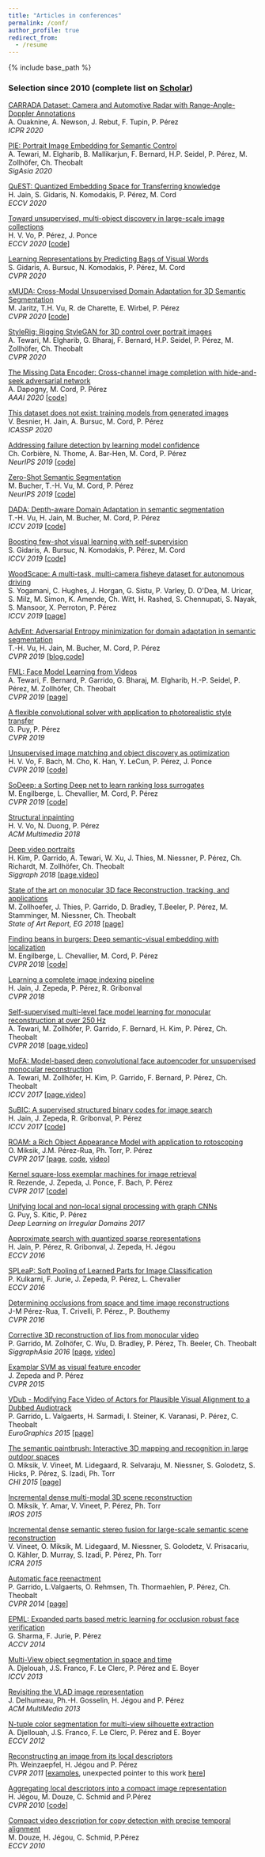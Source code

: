 ```yaml
---
title: "Articles in conferences"
permalink: /conf/
author_profile: true
redirect_from:
  - /resume
---
```


{% include base_path %}

### Selection since 2010 (complete list on [Scholar](https://scholar.google.fr/citations?user=8Cph5uQAAAAJ&hl=en))

[CARRADA Dataset: Camera and Automotive Radar with Range-Angle-Doppler Annotations](https://arxiv.org/abs/2005.01456)  
A. Ouaknine, A. Newson, J. Rebut, F. Tupin, P. Pérez  
*ICPR 2020*

[PIE: Portrait Image Embedding for Semantic Control](http://gvv.mpi-inf.mpg.de/projects/PIE/)  
A. Tewari, M. Elgharib, B. Mallikarjun, F. Bernard, H.P. Seidel, P. Pérez, M. Zollhöfer, Ch. Theobalt   
*SigAsia 2020* 

[QuEST: Quantized Embedding Space for Transferring knowledge](https://arxiv.org/abs/1912.01540)  
H. Jain, S. Gidaris, N. Komodakis, P. Pérez, M. Cord  
*ECCV 2020*

[Toward unsupervised, multi-object discovery in large-scale image collections](https://arxiv.org/abs/2007.02662)  
H. V. Vo, P. Pérez, J. Ponce  
*ECCV 2020* [[code](https://github.com/huyvvo/rOSD)]

[Learning Representations by Predicting Bags of Visual Words](https://openaccess.thecvf.com/content_CVPR_2020/html/Gidaris_Learning_Representations_by_Predicting_Bags_of_Visual_Words_CVPR_2020_paper.html)  
S. Gidaris, A. Bursuc, N. Komodakis, P. Pérez, M. Cord  
*CVPR 2020*

[xMUDA: Cross-Modal Unsupervised Domain Adaptation for 3D Semantic Segmentation](https://openaccess.thecvf.com/content_CVPR_2020/html/Jaritz_xMUDA_Cross-Modal_Unsupervised_Domain_Adaptation_for_3D_Semantic_Segmentation_CVPR_2020_paper.html)  
M. Jaritz, T.H. Vu, R. de Charette, E. Wirbel, P. Pérez  
*CVPR 2020* [[code](https://github.com/valeoai/xmuda)]

[StyleRig: Rigging StyleGAN for 3D control over portrait images](https://openaccess.thecvf.com/content_CVPR_2020/html/Tewari_StyleRig_Rigging_StyleGAN_for_3D_Control_Over_Portrait_Images_CVPR_2020_paper.html)  
A. Tewari, M. Elgharib, G. Bharaj, F. Bernard, H.P. Seidel, P. Pérez, M. Zollhöfer, Ch. Theobalt   
*CVPR 2020* 

[The Missing Data Encoder: Cross-channel image completion with hide-and-seek adversarial network](https://arxiv.org/abs/1905.01861)  
A. Dapogny, M. Cord, P. Pérez  
*AAAI 2020* [[code](https://gitlab.com/adapo/themissingdataencoder/-/wikis/home)]

[This dataset does not exist: training models from generated images](https://arxiv.org/abs/1911.02888)  
V. Besnier, H. Jain, A. Bursuc, M. Cord, P. Pérez  
*ICASSP 2020*

[Addressing failure detection by learning model confidence](https://papers.nips.cc/paper/8556-addressing-failure-detection-by-learning-model-confidence)  
Ch. Corbière, N. Thome, A. Bar-Hen, M. Cord, P. Pérez  
*NeurIPS 2019* [[code](https://github.com/valeoai/ConfidNet)]

[Zero-Shot Semantic Segmentation](http://papers.nips.cc/paper/8338-zero-shot-semantic-segmentation)  
M. Bucher, T.-H. Vu, M. Cord, P. Pérez  
*NeurIPS 2019* [[code](https://github.com/valeoai/ZS3)]  

[DADA: Depth-aware Domain Adaptation in semantic segmentation](http://openaccess.thecvf.com/content_ICCV_2019/html/Vu_DADA_Depth-Aware_Domain_Adaptation_in_Semantic_Segmentation_ICCV_2019_paper.html)  
T.-H. Vu, H. Jain, M. Bucher, M. Cord, P. Pérez  
*ICCV 2019* [[code](https://github.com/valeoai/DADA)]

[Boosting few-shot visual learning with self-supervision](http://openaccess.thecvf.com/content_ICCV_2019/html/Gidaris_Boosting_Few-Shot_Visual_Learning_With_Self-Supervision_ICCV_2019_paper.html)  
S. Gidaris, A. Bursuc, N. Komodakis, P. Pérez, M. Cord  
*ICCV 2019* [[code](https://github.com/valeoai/BF3S)]

[WoodScape: A multi-task, multi-camera fisheye dataset for autonomous driving](http://openaccess.thecvf.com/content_ICCV_2019/html/Yogamani_WoodScape_A_Multi-Task_Multi-Camera_Fisheye_Dataset_for_Autonomous_Driving_ICCV_2019_paper.html)  
S. Yogamani, C. Hughes, J. Horgan, G. Sistu, P. Varley, D. O'Dea, M. Uricar, S. Milz, M. Simon, K. Amende, Ch. Witt, H. Rashed, S. Chennupati, S. Nayak, S. Mansoor, X. Perroton, P. Pérez  
*ICCV 2019*  [[page](https://github.com/valeoai/WoodScape)]

[AdvEnt: Adversarial Entropy minimization for domain adaptation in semantic segmentation](http://openaccess.thecvf.com/content_CVPR_2019/html/Vu_ADVENT_Adversarial_Entropy_Minimization_for_Domain_Adaptation_in_Semantic_Segmentation_CVPR_2019_paper.html)  
T.-H. Vu, H. Jain, M. Bucher, M. Cord, P. Pérez  
*CVPR 2019* [[blog](https://medium.com/@valeo.ai/advent-adversarial-entropy-minimization-for-domain-adaptation-in-semantic-segmentation-dba21934430b),[code](https://github.com/valeoai/ADVENT)]

[FML: Face Model Learning from Videos](http://openaccess.thecvf.com/content_CVPR_2019/html/Tewari_FML_Face_Model_Learning_From_Videos_CVPR_2019_paper.html)  
A. Tewari, F. Bernard, P. Garrido, G. Bharaj, M. Elgharib, H.-P. Seidel, P. Pérez, M. Zollhöfer, Ch. Theobalt  
*CVPR 2019* [[page](https://people.mpi-inf.mpg.de/~atewari/projects/FML19/)]

[A flexible convolutional solver with application to photorealistic style transfer](http://openaccess.thecvf.com/content_CVPR_2019/html/Puy_A_Flexible_Convolutional_Solver_for_Fast_Style_Transfers_CVPR_2019_paper.html)  
G. Puy, P. Pérez  
*CVPR 2019*

[Unsupervised image matching and object discovery as optimization](http://openaccess.thecvf.com/content_CVPR_2019/html/Vo_Unsupervised_Image_Matching_and_Object_Discovery_as_Optimization_CVPR_2019_paper.html)  
H. V. Vo, F. Bach, M. Cho, K. Han, Y. LeCun, P. Pérez, J. Ponce  
*CVPR 2019* [[code](https://github.com/huyvvo/OSD)]  

[SoDeep: a Sorting Deep net to learn ranking loss surrogates](http://openaccess.thecvf.com/content_CVPR_2019/html/Engilberge_SoDeep_A_Sorting_Deep_Net_to_Learn_Ranking_Loss_Surrogates_CVPR_2019_paper.html)  
M. Engilberge, L. Chevallier, M. Cord, P. Pérez  
*CVPR 2019* [[code](https://github.com/technicolor-research/sodeep)]

[Structural inpainting](https://arxiv.org/abs/1803.10348)  
H. V. Vo, N. Duong, P. Pérez  
*ACM Multimedia 2018*

[Deep video portraits](https://web.stanford.edu/~zollhoef/papers/SG2018_DeepVideo/paper.pdf)  
H. Kim, P. Garrido, A. Tewari, W. Xu, J. Thies, M. Niessner, P. Pérez, Ch. Richardt, M. Zollhöfer, Ch. Theobalt  
*Siggraph 2018* [[page](https://web.stanford.edu/~zollhoef/papers/SG2018_DeepVideo/page.html),[video](https://www.youtube.com/watch?v=qc5P2bvfl44)]  

[State of the art on monocular 3D face Reconstruction, tracking, and applications](https://web.stanford.edu/~zollhoef/papers/EG18_FaceSTAR/paper.pdf)  
M. Zollhoefer, J. Thies, P. Garrido, D. Bradley, T.Beeler, P. Pérez, M. Stamminger, M. Niessner, Ch. Theobalt  
*State of Art Report, EG 2018* [[page](https://web.stanford.edu/~zollhoef/papers/EG18_FaceSTAR/page.html)]

[Finding beans in burgers: Deep semantic-visual embedding with localization](http://openaccess.thecvf.com/content_cvpr_2018/html/Engilberge_Finding_Beans_in_CVPR_2018_paper.html)  
M. Engilberge, L. Chevallier, M. Cord, P. Pérez  
*CVPR 2018* [[code](https://github.com/technicolor-research/dsve-loc)]

[Learning a complete image indexing pipeline](http://openaccess.thecvf.com/content_cvpr_2018/html/Jain_Learning_a_Complete_CVPR_2018_paper.html)  
H. Jain, J. Zepeda, P. Pérez, R. Gribonval  
*CVPR 2018*

[Self-supervised multi-level face model learning for monocular reconstruction at over 250 Hz](http://openaccess.thecvf.com/content_cvpr_2018/html/Tewari_Self-Supervised_Multi-Level_Face_CVPR_2018_paper.html)  
A. Tewari, M. Zollhöfer, P. Garrido, F. Bernard, H. Kim, P. Pérez, Ch. Theobalt  
*CVPR 2018* [[page](http://gvv.mpi-inf.mpg.de/projects/FML/),[video](http://gvv.mpi-inf.mpg.de/projects/FML/video.mp4)]

[MoFA: Model-based deep convolutional face autoencoder for unsupervised monocular reconstruction](http://openaccess.thecvf.com/content_iccv_2017/html/Tewari_MoFA_Model-Based_Deep_ICCV_2017_paper.html)  
A. Tewari, M. Zollhöfer, H. Kim, P. Garrido, F. Bernard, P. Pérez, Ch. Theobalt  
*ICCV 2017* [[page](http://gvv.mpi-inf.mpg.de/projects/MZ/Papers/arXiv2017_FA/page.html),[video](https://www.youtube.com/watch?v=uIMpHZYB8fI)]

[SuBIC: A supervised structured binary codes for image search](http://openaccess.thecvf.com/content_iccv_2017/html/Jain_SUBIC_A_Supervised_ICCV_2017_paper.html)  
H. Jain, J. Zepeda, R. Gribonval, P. Pérez  
*ICCV 2017* [[code](https://github.com/technicolor-research/subic)]

[ROAM: a Rich Object Appearance Model with application to rotoscoping](http://openaccess.thecvf.com/content_cvpr_2017/html/Miksik_ROAM_A_Rich_CVPR_2017_paper.html)  
O. Miksik, J.M. Pérez-Rua, Ph. Torr, P. Pérez  
*CVPR 2017* [[page](http://www.miksik.co.uk/projects/rotoscoping/roam.html), [code](https://github.com/omiksik/roam), [video](https://youtu.be/UvO7IacS9pQ)]

[Kernel square-loss exemplar machines for image retrieval](http://openaccess.thecvf.com/content_cvpr_2017/html/Rezende_Kernel_Square-Loss_Exemplar_CVPR_2017_paper.html)  
R. Rezende, J. Zepeda, J. Ponce, F. Bach, P. Pérez  
*CVPR 2017* [[code](https://github.com/rafarez/SLEM)]

[Unifying local and non-local signal processing with graph CNNs](https://arxiv.org/pdf/1702.07759.pdf)  
G. Puy, S. Kitic, P. Pérez  
*Deep Learning on Irregular Domains 2017*

[Approximate search with quantized sparse representations](https://arxiv.org/abs/1608.03308)  
H. Jain, P. Pérez, R. Gribonval, J. Zepeda, H. Jégou  
*ECCV 2016*

[SPLeaP: Soft Pooling of Learned Parts for Image Classification](https://hal.archives-ouvertes.fr/hal-01350562)  
P. Kulkarni, F. Jurie, J. Zepeda, P. Pérez, L. Chevalier  
*ECCV 2016*

[Determining occlusions from space and time image reconstructions](http://openaccess.thecvf.com/content_cvpr_2016/html/Perez-Rua_Determining_Occlusions_From_CVPR_2016_paper.html)  
J-M Pérez-Rua, T. Crivelli, P. Pérez., P. Bouthemy  
*CVPR 2016*

[Corrective 3D reconstruction of lips from monocular video](http://gvv.mpi-inf.mpg.de/files/SA2016/MonLipReconstruction-Low.pdf)  
P. Garrido, M. Zolhöfer, C. Wu, D. Bradley, P. Pérez, Th. Beeler, Ch. Theobalt  
*SiggraphAsia 2016* [[page](http://gvv.mpi-inf.mpg.de/projects/MonLipReconstruction/index.html), [video](https://youtu.be/N5bFhtlgRCc)]

[Examplar SVM as visual feature encoder](http://openaccess.thecvf.com/content_cvpr_2015/html/Zepeda_Exemplar_SVMs_as_2015_CVPR_paper.html)  
J. Zepeda and P. Pérez  
*CVPR 2015*

[VDub - Modifying Face Video of Actors for Plausible Visual Alignment to a Dubbed Audiotrack](http://gvv.mpi-inf.mpg.de/files/EuroGraphics2015/dubbing_high.pdf)  
P. Garrido, L. Valgaerts, H. Sarmadi, I. Steiner, K. Varanasi, P. Pérez, C. Theobalt  
*EuroGraphics 2015* [[page](http://gvv.mpi-inf.mpg.de/projects/VisualDubbing/index.html)]

[The semantic paintbrush: Interactive 3D mapping and recognition in large outdoor spaces](http://www.miksik.co.uk/papers/miksik2015chi.pdf)  
O. Miksik, V. Vineet, M. Lidegaard, R. Selvaraju, M. Niessner, S. Golodetz, S. Hicks, P. Pérez, S. Izadi, Ph. Torr  
*CHI 2015* [[page](http://www.miksik.co.uk/projects/visually_impaired/glasses_for_visually_impaired.html)]

[Incremental dense multi-modal 3D scene reconstruction](http://vibhavvineet.info/papers/2015/IROS/iros2015.pdf)  
O. Miksik, Y. Amar, V. Vineet, P. Pérez, Ph. Torr  
*IROS 2015*

[Incremental dense semantic stereo fusion for large-scale semantic scene reconstruction](http://www.miksik.co.uk/papers/vineet2015icra.pdf)  
V. Vineet, O. Miksik, M. Lidegaard, M. Niessner, S. Golodetz, V. Prisacariu, O. Kähler, D. Murray, S. Izadi, P. Pérez, Ph. Torr  
*ICRA 2015*

[Automatic face reenactment](http://openaccess.thecvf.com/content_cvpr_2014/html/Garrido_Automatic_Face_Reenactment_2014_CVPR_paper.html)  
P. Garrido, L.Valgaerts, O. Rehmsen, Th. Thormaehlen, P. Pérez, Ch. Theobalt  
*CVPR 2014* [[page](http://gvv.mpi-inf.mpg.de/projects/FaceReenactment/)]

[EPML: Expanded parts based metric learning for occlusion robust face verification](http://grvsharma.com/hpresources/sharma_epml_accv14.pdf)  
G. Sharma, F. Jurie, P. Pérez  
*ACCV 2014*

[Multi-View object segmentation in space and time](http://openaccess.thecvf.com/content_iccv_2013/html/Djelouah_Multi-view_Object_Segmentation_2013_ICCV_paper.html)  
A. Djelouah, J.S. Franco, F. Le Clerc, P. Pérez and E. Boyer  
*ICCV 2013*

[Revisiting the VLAD image representation](http://hal.inria.fr/docs/00/84/06/53/PDF/nextvlad.pdf)  
J. Delhumeau, Ph.-H. Gosselin, H. Jégou and P. Pérez  
*ACM MultiMedia 2013*

[N-tuple color segmentation for multi-view silhouette extraction](http://hal.inria.fr/docs/00/73/57/18/PDF/Final_N-tuple_Multi-View_Silhouette_Extraction-1.pdf)  
A. Djellouah, J.S. Franco, F. Le Clerc, P. Pérez and E. Boyer  
*ECCV 2012*

[Reconstructing an image from its local descriptors](http://hal.archives-ouvertes.fr/docs/00/56/71/94/PDF/weinzaepfel_cvpr11.pdf)  
Ph. Weinzaepfel, H. Jégou and P. Pérez  
*CVPR 2011* [[examples](http://www.irisa.fr/texmex/people/jegou/projects/reconstructing/index.html), unexpected pointer to this work [here](http://nuit-blanche.blogspot.com/2011/10/dreaming-reconstructions.html)]

[Aggregating local descriptors into a compact image representation](http://lear.inrialpes.fr/pubs/2010/JDSP10/jegou_compactimagerepresentation.pdf)  
H. Jégou, M. Douze, C. Schmid and P.Pérez  
*CVPR 2010* [[code](http://lear.inrialpes.fr/src/inria_fisher/)]

[Compact video description for copy detection with precise temporal alignment](http://lear.inrialpes.fr/pubs/2010/DJSP10/douze_eccv10.pdf)  
M. Douze, H. Jégou, C. Schmid, P.Pérez  
*ECCV 2010*
